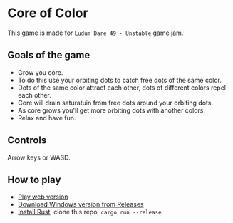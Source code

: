 # Core of Color
This game is made for `Ludum Dare 49 - Unstable` game jam.
## Goals of the game
* Grow you core.
* To do this use your orbiting dots to catch free dots of the same color.
* Dots of the same color attract each other, dots of different colors repel each other.
* Core will drain saturatuin from free dots around your orbiting dots.
* As core grows you'll get more orbiting dots with another colors.
* Relax and have fun.
## Controls
Arrow keys or WASD.
## How to play
* [Play web version](https://qthree.github.io/core_of_color/)
* [Download Windows version from Releases](https://github.com/qthree/core_of_color/releases)
* [Install Rust](https://rustup.rs/), clone this repo, `cargo run --release`
